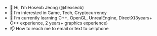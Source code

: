 - 👋 Hi, I’m Hoseob Jeong (@flexseob)
- 👀 I’m interested in Game, Tech, Cryptocurrency
- 🌱 I’m currently learning C++, OpenGL, UnrealEngine, DirectX(3years+ C++ experience, 2 years+ graphics experience)
- 📫 How to reach me to email or text to cellphone

<!---
flexseob/flexseob is a ✨ special ✨ repository because its `README.md` (this file) appears on your GitHub profile.
You can click the Preview link to take a look at your changes.
--->
